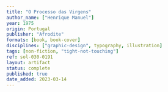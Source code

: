 ```yaml
---
title: "O Processo das Virgens"
author_name: ["Henrique Manuel"]
year: 1975
origin: Portugal
publisher: "Afrodite"
formats: [book, book-cover]
disciplines: ["graphic-design", typography, illustration]
tags: [non-fiction, "tight-not-touching"]
ref: sol-030-0191
layout: artifact
status: complete
published: true
date_added: 2023-03-14
---
```


